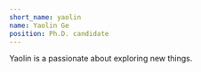 ```yaml
---
short_name: yaolin
name: Yaolin Ge
position: Ph.D. candidate
---
```


Yaolin is a passionate about exploring new things. 
